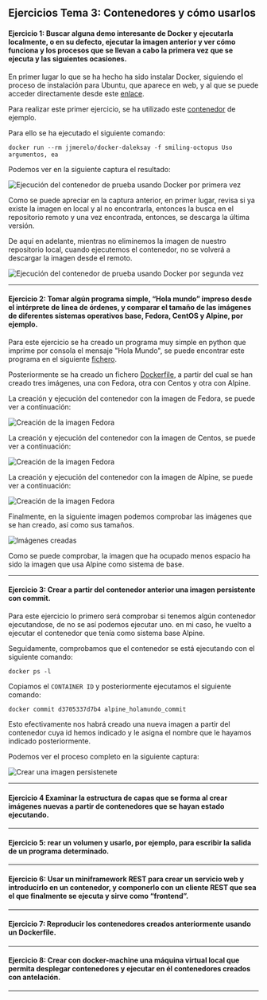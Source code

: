 ## Ejercicios Tema 3: Contenedores y cómo usarlos


#### Ejercicio 1: Buscar alguna demo interesante de Docker y ejecutarla localmente, o en su defecto, ejecutar la imagen anterior y ver cómo funciona y los procesos que se llevan a cabo la primera vez que se ejecuta y las siguientes ocasiones.

En primer lugar lo que se ha hecho ha sido instalar Docker, siguiendo el proceso de instalación para Ubuntu, que aparece en web, y al que se puede acceder directamente desde este [enlace](https://docs.docker.com/engine/install/ubuntu/).

Para realizar este primer ejercicio, se ha utilizado este [contenedor](https://hub.docker.com/r/jjmerelo/docker-daleksay/) de ejemplo.

Para ello se ha ejecutado el siguiente comando:

`docker run --rm jjmerelo/docker-daleksay -f smiling-octopus Uso argumentos, ea`

Podemos ver en la siguiente captura el resultado:

![Ejecución del contenedor de prueba usando Docker por primera vez](img/Tema3/Ej1_1.png "Ejecución del contenedor de prueba usando Docker por primera vez")


Como se puede apreciar en la captura anterior, en primer lugar, revisa si ya existe la imagen en local y al no encontrarla, entonces la busca en el repositorio remoto y una vez encontrada, entonces, se descarga la última versión.

De aquí en adelante, mientras no eliminemos la imagen de nuestro repositorio local, cuando ejecutemos el contenedor, no se volverá a descargar la imagen desde el remoto.

![Ejecución del contenedor de prueba usando Docker por segunda vez](img/Tema3/Ej1_2.png "Ejecución del contenedor de prueba usando Docker por segunda vez")



---
#### Ejercicio 2: Tomar algún programa simple, “Hola mundo” impreso desde el intérprete de línea de órdenes, y comparar el tamaño de las imágenes de diferentes sistemas operativos base, Fedora, CentOS y Alpine, por ejemplo.

Para este ejercicio se ha creado un programa muy simple en python que imprime por consola el mensaje "Hola Mundo", se puede encontrar este programa en el siguiente [fichero](src/Tema3/Ej2/holaMundo.py).

Posteriormente se ha creado un fichero [Dockerfile](src/Tema3/Ej2/Dockerfile), a partir del cual se han creado tres imágenes, una con Fedora, otra con Centos y otra con Alpine.

La creación y ejecución del contenedor con la imagen de Fedora, se puede ver a continuación:

![Creación de la imagen Fedora](img/Tema3/Ej2_1.png "Creación de la imagen Fedora")

La creación y ejecución del contenedor con la imagen de Centos, se puede ver a continuación:

![Creación de la imagen Fedora](img/Tema3/Ej2_2.png "Creación de la imagen Fedora")

La creación y ejecución del contenedor con la imagen de Alpine, se puede ver a continuación:

![Creación de la imagen Fedora](img/Tema3/Ej2_3.png "Creación de la imagen Fedora")

Finalmente, en la siguiente imagen podemos comprobar las imágenes que se han creado, así como sus tamaños.

![Imágenes creadas](img/Tema3/Ej2_4.png "Imágenes creadas")

Como se puede comprobar, la imagen que ha ocupado menos espacio ha sido la imagen que usa Alpine como sistema de base.

---
#### Ejercicio 3: Crear a partir del contenedor anterior una imagen persistente con commit.

Para este ejercicio lo primero será comprobar si tenemos algún contenedor ejecutandose, de no se así podemos ejecutar uno. en mi caso, he vuelto a ejecutar el contenedor que tenía como sistema base Alpine.

Seguidamente, comprobamos que el contenedor se está ejecutando con el siguiente comando:

`docker ps -l `

Copiamos el `CONTAINER ID` y posteriormente ejecutamos el siguiente comando:

`docker commit d3705337d7b4 alpine_holamundo_commit`

Esto efectivamente nos habrá creado una nueva imagen a partir del contenedor cuya id hemos indicado y le asigna el nombre que le hayamos indicado posteriormente.

Podemos ver el proceso completo en la siguiente captura:

![Crear una imagen persistenete](img/Tema3/Ej3_1.png "Crear una imagen persistente")

---
#### Ejercicio 4 Examinar la estructura de capas que se forma al crear imágenes nuevas a partir de contenedores que se hayan estado ejecutando.

---
#### Ejercicio 5: rear un volumen y usarlo, por ejemplo, para escribir la salida de un programa determinado.

---
#### Ejercicio 6: Usar un miniframework REST para crear un servicio web y introducirlo en un contenedor, y componerlo con un cliente REST que sea el que finalmente se ejecuta y sirve como “frontend”.

---
#### Ejercicio 7: Reproducir los contenedores creados anteriormente usando un Dockerfile.

---
#### Ejercicio 8: Crear con docker-machine una máquina virtual local que permita desplegar contenedores y ejecutar en él contenedores creados con antelación.

---